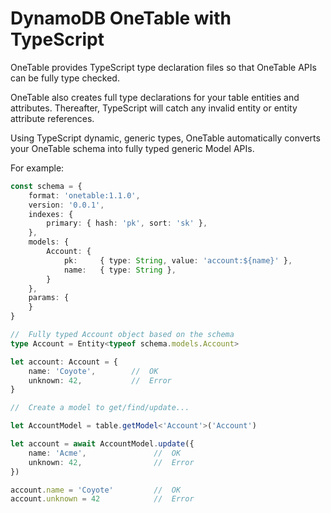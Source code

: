 # DynamoDB OneTable with TypeScript

OneTable provides TypeScript type declaration files so that OneTable APIs can be fully type checked.

OneTable also creates full type declarations for your table entities and attributes. Thereafter, TypeScript will catch any invalid entity or entity attribute references.

Using TypeScript dynamic, generic types, OneTable automatically converts your OneTable schema into fully typed generic Model APIs.

For example:

```typescript
const schema = {
    format: 'onetable:1.1.0',
    version: '0.0.1',
    indexes: {
        primary: { hash: 'pk', sort: 'sk' },
    },
    models: {
        Account: {
            pk:     { type: String, value: 'account:${name}' },
            name:   { type: String },
        }
    },
    params: {
    }
}

//  Fully typed Account object based on the schema
type Account = Entity<typeof schema.models.Account>

let account: Account = {
    name: 'Coyote',        //  OK
    unknown: 42,           //  Error
}

//  Create a model to get/find/update...

let AccountModel = table.getModel<'Account'>('Account')

let account = await AccountModel.update({
    name: 'Acme',               //  OK
    unknown: 42,                //  Error
})

account.name = 'Coyote'         //  OK
account.unknown = 42            //  Error
```
